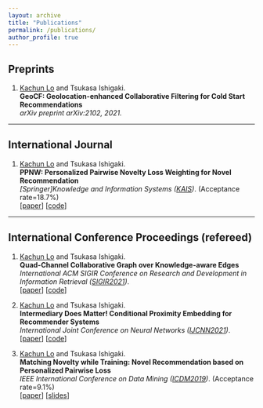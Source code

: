 ```yaml
---
layout: archive
title: "Publications"
permalink: /publications/
author_profile: true
---
```


## Preprints
1. <u>Kachun Lo</u> and Tsukasa Ishigaki. <br>
**GeoCF: Geolocation-enhanced Collaborative Filtering for Cold Start Recommendations** <br>
_arXiv preprint arXiv:2102, 2021._ <br>


---

## International Journal

1. <u>Kachun Lo</u> and Tsukasa Ishigaki. <br>
**PPNW: Personalized Pairwise Novelty Loss Weighting for Novel Recommendation** <br>
_[Springer]Knowledge and Information Systems ([KAIS](https://www.springer.com/journal/10115/))_. (Acceptance rate=18.7%) <br>
[[paper](https://link.springer.com/article/10.1007/s10115-021-01546-8)] [[code](https://github.com/ArgentLo/PPNW-KAIS)] <br>

---

## International Conference Proceedings (refereed)

1. <u>Kachun Lo</u> and Tsukasa Ishigaki. <br>
**Quad-Channel Collaborative Graph over Knowledge-aware Edges** <br>
_International ACM SIGIR Conference on Research and Development in Information Retrieval ([SIGIR2021](https://sigir.org/sigir2021/))_. <br>
[[paper](https://argentlo.github.io/files/2.SIGIR21-X_2ch-Lo-Ishigaki.pdf)] [[code](https://github.com/ArgentLo/KG-CF-Rec)] <br>


1. <u>Kachun Lo</u> and Tsukasa Ishigaki. <br>
**Intermediary Does Matter! Conditional Proximity Embedding for Recommender Systems** <br>
_International Joint Conference on Neural Networks ([IJCNN2021](https://www.ijcnn.org/))_. <br>
[[paper](https://argentlo.github.io/files/3.IJCNN21-HNB-Lo-Ishigaki.pdf)] [[code](https://github.com/ArgentLo/HNB_Graph_Rec)] <br>


1. <u>Kachun Lo</u> and Tsukasa Ishigaki. <br>
**Matching Novelty while Training: Novel Recommendation based on Personalized Pairwise Loss** <br>
_IEEE International Conference on Data Mining ([ICDM2019](http://icdm2019.bigke.org/))_. (Acceptance rate=9.1%) <br>
[[paper](https://ieeexplore.ieee.org/stamp/stamp.jsp?arnumber=8970764)] [[slides](http://www2.econ.tohoku.ac.jp/~terui/workshop/ref/Lo.pdf)] <br>

